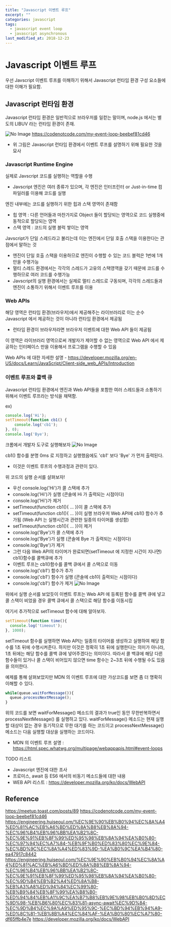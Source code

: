 ```yaml
---
title: "Javascript 이벤트 루프"
excerpt: ""
categories: javascript
tags:
  - javascript event loop
  - javascript asynchronous 
last_modified_at: 2018-12-23
---
```


# Javascript 이벤트 루프

우선 Javscript 이벤트 루프를 이해하기 위해서 Javascript 런타임 환경 구성 요소들에 대한 이해가 필요함.


## Javascript 런타임 환경

Javascript 런타임 환경은 일반적으로 브라우저를 일컫는 말이며, node.js 에서는 별도의 LIBUV 라는 런타임 환경이 존재.

![No Image](/assets/images/posts/20181223/javascript_runtime_enviornment.jpeg)
<https://codenotcode.com/my-event-loop-beebef81cd46>
- 위 그림은 Javascript 런타임 환경에서 이벤트 루프를 설명하기 위해 필요한 것을 묘사


### Javascript Runtime Engine
실제로 Javscript 코드를 실행하는 역할을 수행
- Javscript 엔진은 여러 종류가 있으며, 각 엔진은 인터프린터 or Just-in-time 컴파일러를 이용해 코드를 실행

엔진 내부에는 코드를 실행하기 위한 힙과 스택 영역이 존재함
- 힙 영역 : 다른 언어들과 마찬가지로 Object 들이 할당되는 영역으로 코드 실행중에 동적으로 할당되는 영역
- 스택 영역 : 코드의 실행 블럭 쌓이는 영역

Javscript가 단일 스레드라고 불리는데 이는 엔진에서 단일 호출 스택을 이용한다는 관점에서 말하는 것
- 엔진이 단일 호출 스택을 이용하므로 엔진이 수행할 수 있는 코드 블럭은 1번에 1개만을 수행가능
- 멀티 스레드 환경에서는 각각의 스레드가 고유의 스택영역을 갖기 때문에 코드를 수행하므로 여러 코드를 수행가능
- Javscript의 실행 환경에서는 실제로 멀티 스레드로 구동되며, 각각의 스레드들과 엔진이 소통하기 위해서 이벤트 루프를 이용

### Web APIs
해당 영역은 런타임 환경(브라우저)에서 제공해주는 라이브러리로 이는 순수 Javascript 에서 제공하는 것이 아니라 런타임 환경에서 제공됨
- 런타임 환경이 브라우저라면 브라우저 이벤트에 대한 Web API 들이 제공됨 

이 영역은 라이브러리 영역으로써 개발자가 제어할 수 없는 영역으로 Web API 에서 제공하는 인터페이스 만을 이용해서 프로그램을 수행할 수 있음

Web APIs 에 대한 자세한 설명 - <https://developer.mozilla.org/en-US/docs/Learn/JavaScript/Client-side_web_APIs/Introduction>


### 이벤트 루프와 콜백 큐 
Javascript 런타임 환경에서 엔진과 Web API들을 포함한 여러 스레드들과 소통하기 위해서 이벤트 루프라는 방식을 채택함.


ex)
```Javascript
console.log('Hi');
setTimeout(function cb1() { 
    console.log('cb1');
}, 0);
console.log('Bye');
```
크롬에서 개발자 도구로 실행해보자
![No Image](/assets/images/posts/20181223/javascript_event_loop_ex_ret.jpeg)

cb1() 함수를 분명 0ms 로 지정하고 실행했음에도 'cb1' 보다 'Bye' 가 먼저 출력된다. 
- 이것은 이벤트 루프의 수행과정과 관련이 있다.

위 코드의 실행 순서를 살펴보자!
- 우선 console.log('Hi')가 콜 스택에 추가
- console.log('Hi')가 실행 (콘솔에 Hi 가 출력되는 시점이다)
- console.log('Hi')가 제거
- setTimeout(function cb1(){ ... })이 콜 스택에 추가 
- setTimeout(function cb1(){ ... })이 실행 
    브라우저 Web API에 cb1() 함수가 추가됨 (Web API 는 실행시간과 관련한 일종의 타이머를 생성함)
- setTimeout(function cb1(){ ... })이 제거
- console.log('Bye')가 콜 스택에 추가
- console.log('Bye')가 실행 (콘솔에 Bye 가 출력되는 시점이다)
- console.log('Bye')가 제거 
- 그런 다음 Web API의 타이머가 완료되면(setTimeout 에 지정한 시간이 지나면) cb1()함수를 콜백큐에 추가
- 이벤트 루프는 cb1()함수를 콜백 큐에서 콜 스택으로 이동
- console.log('cb1') 함수가 추가
- console.log('cb1') 함수가 실행 (콘솔에 cb1이 출력되는 시점이다)
- console.log('cb1') 함수가 제거 
![No Image](/assets/images/posts/20181223/javascript_event_loop_ex.gif)

위에서 실행 순서를 보았듯이 이벤트 루프는 Web API 에 등록된 함수를 콜백 큐에 넣고 
콜 스택이 비었을 경우 콜백 큐에서 콜 스택으로 해당 함수를 이동시킴

여기서 추가적으로 setTimeout 함수에 대해 알아보자.
```Javascript
setTimeout(function time(){
  console.log('timeout');
}, 1000);
```
setTimeout 함수를 실행하면 Web API는 일종의 타이머를 생성하고 실행하여 해당 함수를 1초 뒤에 수행시켜준다.
하지만 이것은 정확히 1초 뒤에 실행한다는 의미가 아니라, 
1초 뒤에는 해당 함수를 콜백 큐에 넣어주겠다는 의미이다. 
따라서 콜 백큐에 해당 다른 함수들이 있거나 콜 스택이 비어있지 않으면 time 함수는 2~3초 뒤에 수행될 수도 있음을 의미한다.

예제를 통해 살펴보았지만 MDN 의 이벤트 루프에 대한 가상코드를 보면 좀 더 명확히 이해할 수 있다.
```Javascript
while(queue.waitForMessage()){
  queue.processNextMessage();
}
```
위의 코드를 보면 waitForMessage() 메소드의 결과가 true인 동안 무한반복하면서 processNextMessage() 를 실행하고 있다.
waitForMessage() 메소드는 현재 실행할 대상이 없는 경우 동기적으로 무한 대기를 하는 코드이고
processNextMessage() 메소드는 다음 실행할 대상을 실행하는 코드이다.
- MDN 의 이벤트 루프 설명 : <https://html.spec.whatwg.org/multipage/webappapis.html#event-loops>


TODO 리스트
- Javascript 엔진에 대한 조사
- 프로미스, await 등 ES6 에서의 비동기 메소드들에 대한 내용 
- WEB API 리스트 : <https://developer.mozilla.org/ko/docs/WebAPI>

## Reference 
<https://meetup.toast.com/posts/89>
<https://codenotcode.com/my-event-loop-beebef81cd46>
<https://engineering.huiseoul.om/%EC%9E%90%EB%B0%94%EC%8A%A4%ED%81%AC%EB%A6%BD%ED%8A%B8%EB%8A%94-%EC%96%B4%EB%96%BB%EA%B2%8C-%EC%9E%91%EB%8F%99%ED%95%98%EB%8A%94%EA%B0%80-%EC%97%94%EC%A7%84-%EB%9F%B0%ED%83%80%EC%9E%84-%EC%BD%9C%EC%8A%A4%ED%83%9D-%EA%B0%9C%EA%B4%80-ea47917c8442>
<https://engineering.huiseoul.com/%EC%9E%90%EB%B0%94%EC%8A%A4%ED%81%AC%EB%A6%BD%ED%8A%B8%EB%8A%94-%EC%96%B4%EB%96%BB%EA%B2%8C-%EC%9E%91%EB%8F%99%ED%95%98%EB%8A%94%EA%B0%80-%EC%9D%B4%EB%B2%A4%ED%8A%B8-%EB%A3%A8%ED%94%84%EC%99%80-%EB%B9%84%EB%8F%99%EA%B8%B0-%ED%94%84%EB%A1%9C%EA%B7%B8%EB%9E%98%EB%B0%8D%EC%9D%98-%EB%B6%80%EC%83%81-async-await%EC%9D%84-%EC%9D%B4%EC%9A%A9%ED%95%9C-%EC%BD%94%EB%94%A9-%ED%8C%81-%EB%8B%A4%EC%84%AF-%EA%B0%80%EC%A7%80-df65ffb4e7e>
<https://developer.mozilla.org/ko/docs/WebAPI>